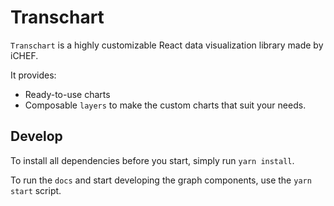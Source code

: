 # Transchart

`Transchart` is a highly customizable React data visualization library made by iCHEF.

It provides:
* Ready-to-use charts 
* Composable `layers` to make the custom charts that suit your needs.


## Develop

To install all dependencies before you start, simply run `yarn install`.

To run the `docs` and start developing the graph components, use the `yarn start` script.

